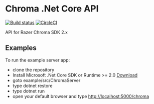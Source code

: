 # Chroma .Net Core API
[![Build status](https://ci.appveyor.com/api/projects/status/48c2i57yv44l82ar?svg=true)](https://ci.appveyor.com/project/njbmartin/chroma-core) [![CircleCI](https://circleci.com/gh/chroma-sdk/chroma-core.svg?style=svg&circle-token=1d117227f7c59513ccb727fd6e4911d8d283f132)](https://circleci.com/gh/chroma-sdk/chroma-core)

API for Razer Chroma SDK 2.x

## Examples
To run the example server app:
* clone the repository
* Install Microsoft .Net Core SDK or Runtime >= 2.0 [Download](https://www.microsoft.com/net/download/core#/runtime)
* goto example/src/ChromaServer
* type dotnet restore
* type dotnet run
* open your default browser and type [http://localhost:5000/chroma](http://localhost:5000/chroma)
